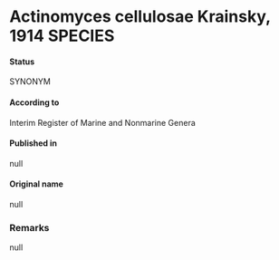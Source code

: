# Actinomyces cellulosae Krainsky, 1914 SPECIES

#### Status
SYNONYM

#### According to
Interim Register of Marine and Nonmarine Genera

#### Published in
null

#### Original name
null

### Remarks
null